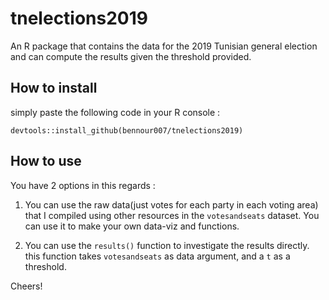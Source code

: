 # tnelections2019

An R package that contains the data for the 2019 Tunisian general election and can compute the results given the threshold provided.

## How to install 

simply paste the following code in your R console :

`devtools::install_github(bennour007/tnelections2019)`

## How to use 

You have 2 options in this regards :

1. You can use the raw data(just votes for each party in each voting area) that I compiled using other resources in the `votesandseats` dataset. You can use it to make your own data-viz and functions.

2. You can use the `results()` function to investigate the results directly. this function takes `votesandseats` as data argument, and a `t` as a threshold.


Cheers!
